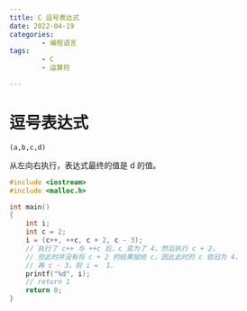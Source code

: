 ```yaml
---
title: C 逗号表达式
date: 2022-04-19
categories:
        - 编程语言
tags:
        - C
        - 运算符

---
```


# 逗号表达式

```
(a,b,c,d)
```

从左向右执行，表达式最终的值是 d 的值。

```c
#include <iostream>
#include <malloc.h>

int main()
{
    int i;
    int c = 2;
    i = (c++, ++c, c + 2, c - 3);
    // 执行了 c++ 与 ++c 后，c 变为了 4，然后执行 c + 2，
    // 但此时并没有将 c + 2 的结果赋给 c，因此此时的 c 依旧为 4，
    // 再 c - 3，则 i =  1.
    printf("%d", i);
    // return 1
    return 0;
}
```
